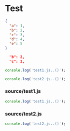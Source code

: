 # Test

<!-- import source/test.json -->

```json
{
  "a": 1,
  "b": 2,
  "c": 3,
  "d": 4,
  "e": 5
}
```

<!-- importend -->

<!-- import source/test.json --slice 2:4 -->

```json
  "b": 2,
  "c": 3,
```

<!-- importend -->

<!-- import source/*.js -->

```js
console.log('test1.js..()');
```


```js
console.log('test2.js..()');
```

<!-- importend -->

<!-- import source/*.js --title-tag h3 -->

### source/test1.js


```js
console.log('test1.js..()');
```


### source/test2.js


```js
console.log('test2.js..()');
```

<!-- importend -->